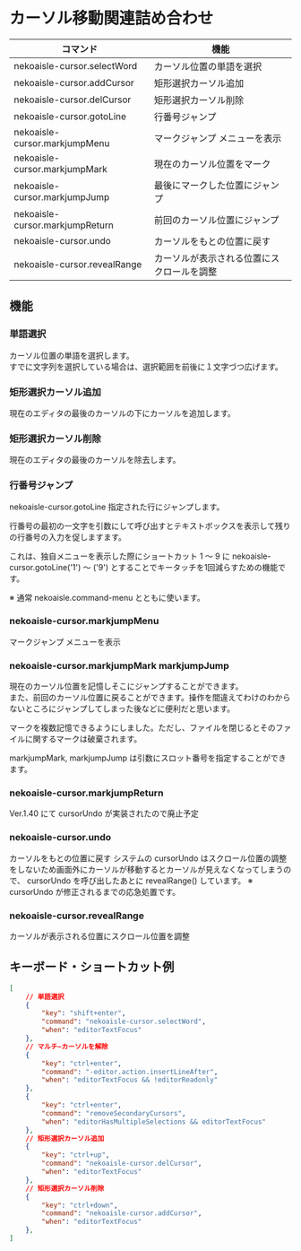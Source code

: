 # カーソル移動関連詰め合わせ

| コマンド                        | 機能                                       |
| ------------------------------- | ------------------------------------------ |
| nekoaisle-cursor.selectWord     | カーソル位置の単語を選択                   |
| nekoaisle-cursor.addCursor      | 矩形選択カーソル追加                       |
| nekoaisle-cursor.delCursor      | 矩形選択カーソル削除                       |
| nekoaisle-cursor.gotoLine       | 行番号ジャンプ                             |
| nekoaisle-cursor.markjumpMenu   | マークジャンプ メニューを表示              |
| nekoaisle-cursor.markjumpMark   | 現在のカーソル位置をマーク                 |
| nekoaisle-cursor.markjumpJump   | 最後にマークした位置にジャンプ             |
| nekoaisle-cursor.markjumpReturn | 前回のカーソル位置にジャンプ               |
| nekoaisle-cursor.undo           | カーソルをもとの位置に戻す                 |
| nekoaisle-cursor.revealRange    | カーソルが表示される位置にスクロールを調整 |

## 機能

### 単語選択

カーソル位置の単語を選択します。  
すでに文字列を選択している場合は、選択範囲を前後に１文字づつ広げます。

### 矩形選択カーソル追加

現在のエディタの最後のカーソルの下にカーソルを追加します。

### 矩形選択カーソル削除

現在のエディタの最後のカーソルを除去します。

### 行番号ジャンプ
nekoaisle-cursor.gotoLine
指定された行にジャンプします。

行番号の最初の一文字を引数にして呼び出すとテキストボックスを表示して残りの行番号の入力を促しますます。

これは、独自メニューを表示した際にショートカット 1 〜 9 に nekoaisle-cursor.gotoLine('1') 〜 ('9') とすることでキータッチを1回減らすための機能です。

※ 通常 nekoaisle.command-menu とともに使います。

### nekoaisle-cursor.markjumpMenu
マークジャンプ メニューを表示

### nekoaisle-cursor.markjumpMark markjumpJump
現在のカーソル位置を記憶しそこにジャンプすることができます。  
また、前回のカーソル位置に戻ることができます。操作を間違えてわけのわからないところにジャンプしてしまった後などに便利だと思います。

マークを複数記憶できるようにしました。ただし、ファイルを閉じるとそのファイルに関するマークは破棄されます。

markjumpMark, markjumpJump は引数にスロット番号を指定することができます。

### nekoaisle-cursor.markjumpReturn
Ver.1.40 にて cursorUndo が実装されたので廃止予定

### nekoaisle-cursor.undo
カーソルをもとの位置に戻す
システムの cursorUndo はスクロール位置の調整をしないため画面外にカーソルが移動するとカーソルが見えなくなってしまうので、 cursorUndo を呼び出したあとに revealRange() しています。
※ cursorUndo が修正されるまでの応急処置です。

### nekoaisle-cursor.revealRange
カーソルが表示される位置にスクロール位置を調整

## キーボード・ショートカット例
```json
[
	// 単語選択
	{
		"key": "shift+enter",
		"command": "nekoaisle-cursor.selectWord",
		"when": "editorTextFocus"
	},
	// マルチ−カーソルを解除
	{
		"key": "ctrl+enter",
		"command": "-editor.action.insertLineAfter",
		"when": "editorTextFocus && !editorReadonly"
	},
	{
		"key": "ctrl+enter",
		"command": "removeSecondaryCursors",
		"when": "editorHasMultipleSelections && editorTextFocus"
	},
	// 矩形選択カーソル追加
	{
		"key": "ctrl+up",
		"command": "nekoaisle-cursor.delCursor",
		"when": "editorTextFocus"
	},
	// 矩形選択カーソル削除
	{
		"key": "ctrl+down",
		"command": "nekoaisle-cursor.addCursor",
		"when": "editorTextFocus"
	},
]
```
